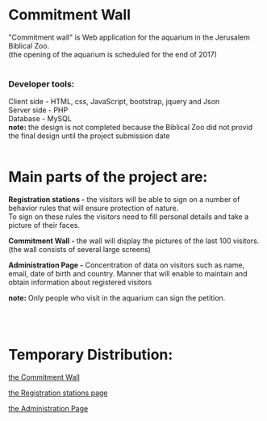 # Commitment Wall

"Commitment wall" is Web application for the aquarium in the Jerusalem Biblical Zoo. <br/>
(the opening of the aquarium is scheduled for the end of 2017)
<br/><br/>

### Developer tools:
Client side - HTML, css, JavaScript, bootstrap, jquery and Json <br/>
Server side - PHP <br/>
Database - MySQL <br/>
<b>note:</b> the design is not completed because the Biblical Zoo did not provid the final design until the project submission date
<br/><br/>



# Main parts of the project are:

<b>Registration stations -</b> the visitors will be able to sign on a number of behavior rules that will ensure protection of nature.
<br/>To sign on these rules the visitors need to fill personal details and take a picture of their faces.

<b>Commitment Wall -</b> the wall will display the pictures of the last 100 visitors.
<br/>(the wall consists of several large screens)

<b>Administration Page -</b> Concentration of data on visitors such as name, email, date of birth and country. Manner that will enable to maintain and obtain information about registered visitors


<b>note:</b> Only people who visit in the aquarium can sign the petition.


<br/><br/>
# Temporary Distribution:

[the Commitment Wall](http://matansh.myweb.jce.ac.il/theWall/templates/)

[the Registration stations page](http://matansh.myweb.jce.ac.il/CommitmentWall/templates/)

[the Administration Page](http://matansh.myweb.jce.ac.il/Administration/templates/)


